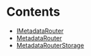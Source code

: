 

# Contents
- [IMetadataRouter](IMetadataRouter.sol/interface.IMetadataRouter.md)
- [MetadataRouter](MetadataRouter.sol/contract.MetadataRouter.md)
- [MetadataRouterStorage](MetadataRouterStorage.sol/library.MetadataRouterStorage.md)
